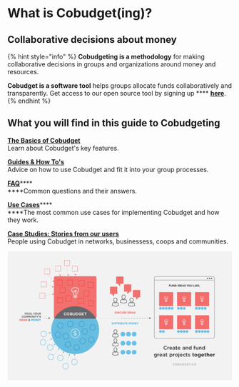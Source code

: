 # What is Cobudget(ing)?

## **Collaborative decisions about money**

{% hint style="info" %}
**Cobudgeting is a methodology** for making collaborative decisions in groups and organizations around money and resources.

**Cobudget is a software tool** helps groups allocate funds collaboratively and transparently. Get access to our open source tool by signing up **** [**here**](http://cobudget.co).
{% endhint %}

## What you will find in this guide to Cobudgeting

[**The Basics of Cobudget**](cobudget-basics.md)\
Learn about Cobudget's key features.

[**Guides & How To's**  \
](guides-and-how-to/)Advice on how to use Cobudget and fit it into your group processes.

[**FAQ**](faq.md)****\
****Common questions and their answers.

[**Use Cases**](guides-and-how-to/cobudget-use-cases.md)****\
****The most common use cases for implementing Cobudget and how they work.

[**Case Studies: Stories from our users**](case-studies/)\
People using Cobudget in networks, businessess, coops and communities.

![](.gitbook/assets/unnamed-3.png)

